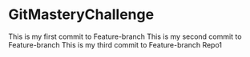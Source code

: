 # GitMasteryChallenge
This is my first commit to Feature-branch
This is my second commit to Feature-branch
This is my third commit to Feature-branch
Repo1